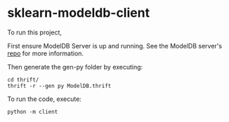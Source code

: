 # sklearn-modeldb-client

To run this project, 

First ensure ModelDB Server is up and running. See the ModelDB server's [repo](https://github.com/mitdbg/modeldb) for more information.

Then generate the gen-py folder by executing:

```
cd thrift/ 
thrift -r --gen py ModelDB.thrift 
```

To run the code, execute:

```
python -m client

``` 
